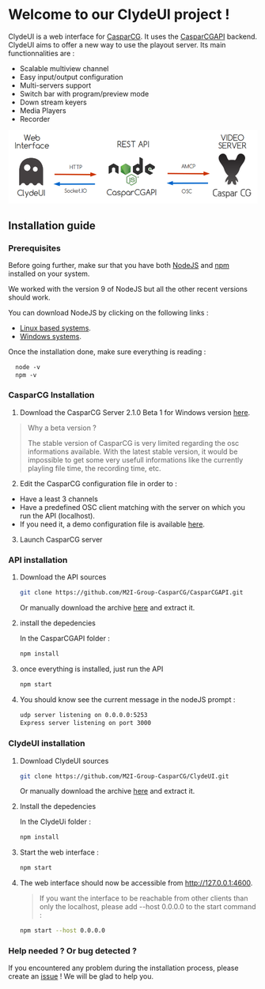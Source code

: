 # Welcome to our ClydeUI project ! 

ClydeUI is a web interface for [CasparCG](http://casparcg.com/). It uses the [CasparCGAPI](https://github.com/M2I-Group-CasparCG/CasparCGAPI) backend. 
ClydeUI aims to offer a new way to use the playout server. Its main functionnalities are :
  * Scalable multiview channel
  * Easy input/output configuration
  * Multi-servers support
  * Switch bar with program/preview mode
  * Down stream keyers
  * Media Players
  * Recorder

![ClydeUi_Composants](ressources/ClydeUI.png)

## Installation guide


### Prerequisites

Before going further, make sur that you have both [NodeJS](https://nodejs.org/en/) and [npm](https://www.npmjs.com/) installed on your system. 

We worked with the version 9 of NodeJS but all the other recent versions should work. 

You can download NodeJS by clicking on the following links :

  * [Linux based systems](https://nodejs.org/en/download/package-manager/).
  * [Windows systems](https://nodejs.org/en/download/).

Once the installation done, make sure everything is reading :

```
  node -v
  npm -v
```

### CasparCG Installation

1. Download the CasparCG Server 2.1.0 Beta 1 for Windows version [here](http://casparcg.com/download.html).

> Why a beta version ?
>
> The stable version of CasparCG is very limited regarding the osc informations available. With the latest stable version, it would be impossible to get some very usefull informations like the currently playling file time, the recording time, etc.


2. Edit the CasparCG configuration file in order to :
  * Have a least 3 channels
  * Have a predefined OSC client matching with the server on which you run the API (localhost).
  * If you need it, a demo configuration file is available [here](https://github.com/M2I-Group-CasparCG/CasparCGAPI/blob/master/utilities/API/caspar.config).

3. Launch CasparCG server


### API installation

1. Download the API sources
    ```bash
    git clone https://github.com/M2I-Group-CasparCG/CasparCGAPI.git
    ```
    Or manually download the archive [here](https://github.com/M2I-Group-CasparCG/CasparCGAPI.git) and extract it.
2. install the depedencies

    In the CasparCGAPI folder : 
    ```bash
    npm install
    ```
3. once everything is installed, just run the API 
    ```bash
    npm start 
    ```

4. You should know see the current message in the nodeJS prompt :
    ```bash
    udp server listening on 0.0.0.0:5253
    Express server listening on port 3000
    ```

### ClydeUI installation

1. Download ClydeUI sources
    ```bash
    git clone https://github.com/M2I-Group-CasparCG/ClydeUI.git
    ```
    
    Or manually download the archive [here](https://github.com/M2I-Group-CasparCG/ClydeUI.git)  and extract it.

2. Install the depedencies

   In the ClydeUi folder :
    ```bash
    npm install
    ```
3. Start the web interface : 
    ```bash
    npm start
    ```
4. The web interface should now be accessible from http://127.0.0.1:4600.

    > If you want the interface to be reachable from other clients than only the localhost, please add --host 0.0.0.0 to the start command :

    ```bash
    npm start --host 0.0.0.0
    ```

### Help needed ? Or bug detected ?

If you encountered any problem during the installation process, please create an [issue](https://github.com/M2I-Group-CasparCG/ClydeUI/issues/new/choose) ! We will be glad to help you. 
